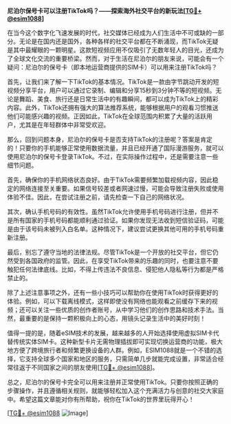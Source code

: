 **尼泊尔保号卡可以注册TikTok吗？——探索海外社交平台的新玩法[[TG💪+ @esim1088](https://t.me/s/esim1088)]**

在当今这个数字化飞速发展的时代，社交媒体已经成为人们生活中不可或缺的一部分。无论是在国内还是国外，各种各样的社交平台都在不断涌现，而TikTok无疑是其中最耀眼的一颗明星。这款短视频应用不仅吸引了无数年轻人的目光，还成为了全球文化交流的重要桥梁。然而，对于生活在尼泊尔的朋友来说，可能会有一个疑问：尼泊尔的保号卡（即本地运营商提供的SIM卡）可以用来注册TikTok吗？

首先，让我们来了解一下TikTok的基本情况。TikTok是一款由字节跳动开发的短视频分享平台，用户可以通过它录制、编辑和分享15秒到3分钟不等的短视频。无论是舞蹈、美食、旅行还是日常生活中的有趣瞬间，都可以成为TikTok上的精彩内容。此外，TikTok还拥有强大的算法推荐系统，能够根据用户的观看习惯推送他们可能感兴趣的视频。正因如此，TikTok在全球范围内积累了大量的活跃用户，尤其是在年轻群体中非常受欢迎。

那么，回到问题本身，尼泊尔的保号卡是否支持TikTok的注册呢？答案是肯定的！只要你的手机能够正常使用数据流量，并且已经开通了国际漫游服务，就可以使用尼泊尔的保号卡登录TikTok。不过，在实际操作过程中，还是需要注意一些细节问题。

首先，确保你的手机网络状态良好。由于TikTok需要频繁加载视频内容，因此稳定的网络连接至关重要。如果信号较差或者网速过慢，可能会导致注册失败或使用体验不佳。因此，在尝试注册之前，请先检查一下自己的网络状况。

其次，确认手机号码的有效性。虽然TikTok允许使用手机号码进行注册，但并不是所有国家的手机号码都能顺利通过验证。如果你发现无法收到短信验证码，可能是由于该号码未被列入白名单。这种情况下，建议尝试更换其他可用的手机号码重新注册。

最后，别忘了遵守当地的法律法规。尽管TikTok是一个开放的社交平台，但它仍然受到各国政府的监管。因此，在享受TikTok带来的乐趣的同时，也要注意不要触犯任何法律底线。比如，不得上传违法不良信息、侵犯他人隐私等行为都是严格禁止的。

除了上述注意事项之外，还有一些小技巧可以帮助你在使用TikTok时获得更好的体验。例如，可以下载离线模式，这样即使没有网络也能观看之前缓存下来的视频；还可以关注一些优质的创作者账号，从中学习他们的创作思路和技术手法。当然，最重要的是保持一颗积极向上的心态，用镜头记录生活中的美好时刻！

值得一提的是，随着eSIM技术的发展，越来越多的人开始选择使用虚拟SIM卡代替传统实体SIM卡。这种新型卡片无需物理插拔即可实现切换运营商的功能，极大地方便了跨境旅行者和频繁更换设备的人群。例如，ESIM1088就是一个不错的选择，它支持全球多个国家和地区的服务，只需简单几步就能完成设置，非常适合经常往返于不同国家之间的朋友使用[[TG💪+ @esim1088](https://t.me/s/esim1088)]。

总之，尼泊尔的保号卡完全可以用来注册并正常使用TikTok。只要你按照正确的步骤操作，并且遵循相关规则，就能够轻松加入这个充满活力与创意的社交大家庭中。希望这篇文章能对你有所帮助，祝你在TikTok的世界里玩得开心！

[[TG💪+ @esim1088](https://t.me/s/esim1088) ![Image](https://i.postimg.cc/4NQfJmqS/Snipaste-2025-05-13-00-14-12.png)]